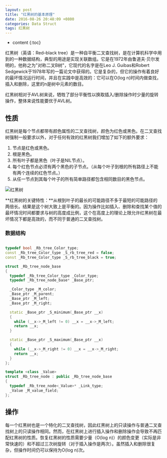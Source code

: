 ```yaml
---
layout: post
title: "红黑树的基本原理"
date: 2016-08-26 20:48:09 +0800
categories: Data Struct
tags: 红黑树
---
```

* content
{:toc}
 


红黑树（英语：Red–black tree）是一种自平衡二叉查找树，是在计算机科学中用到的一种数据结构，典型的用途是实现关联数组。它是在1972年由鲁道夫·贝尔发明的，他称之为"对称二叉B树"，它现代的名字是在Leo J. Guibas和Robert Sedgewick于1978年写的一篇论文中获得的。它是复杂的，但它的操作有着良好的最坏情况运行时间，并且在实践中是高效的：它可以在O(log n)时间内做查找，插入和删除，这里的n是树中元素的数目。

红黑树相对于AVL树来说，牺牲了部分平衡性以换取插入/删除操作时少量的旋转操作，整体来说性能要优于AVL树。

## 性质 ##

红黑树是每个节点都带有颜色属性的二叉查找树，颜色为红色或黑色。在二叉查找树强制一般要求以外，对于任何有效的红黑树我们增加了如下的额外要求：

1. 节点是红色或黑色。
2. 根是黑色。
3. 所有叶子都是黑色（叶子是NIL节点）。
4. 每个红色节点必须有两个黑色的子节点。（从每个叶子到根的所有路径上不能有两个连续的红色节点。）
5. 从任一节点到其每个叶子的所有简单路径都包含相同数目的黑色节点。


![红黑树](http://i.imgur.com/2i2SnKn.png)

**红黑树的关键特性：**从根到叶子的最长的可能路径不多于最短的可能路径的两倍长。结果是这个树大致上是平衡的。因为操作比如插入、删除和查找某个值的最坏情况时间都要求与树的高度成比例，这个在高度上的理论上限允许红黑树在最坏情况下都是高效的，而不同于普通的二叉查找树。

### 数据结构 ###


```cpp

typedef bool _Rb_tree_Color_type;
const _Rb_tree_Color_type _S_rb_tree_red = false;
const _Rb_tree_Color_type _S_rb_tree_black = true;

struct _Rb_tree_node_base
{
  typedef _Rb_tree_Color_type _Color_type;
  typedef _Rb_tree_node_base* _Base_ptr;

  _Color_type _M_color;
  _Base_ptr _M_parent;
  _Base_ptr _M_left;
  _Base_ptr _M_right;

  static _Base_ptr _S_minimum(_Base_ptr __x)
  {
    while (__x->_M_left != 0) __x = __x->_M_left;
    return __x;
  }

  static _Base_ptr _S_maximum(_Base_ptr __x)
  {
    while (__x->_M_right != 0) __x = __x->_M_right;
    return __x;
  }
};

template <class _Value>
struct _Rb_tree_node : public _Rb_tree_node_base
{
  typedef _Rb_tree_node<_Value>* _Link_type;
  _Value _M_value_field;
};

```

## 操作 ##

每一个红黑树也是一个特化的二叉查找树，因此红黑树上的只读操作与普通二叉查找树上的只读操作相同。然而，在红黑树上进行插入操作和删除操作会导致不再匹配红黑树的性质。恢复红黑树的性质需要少量（O(log n)）的颜色变更（实际是非常快速的）和不超过三次树旋转（对于插入操作是两次）。虽然插入和删除很复杂，但操作时间仍可以保持为O(log n)次。
























